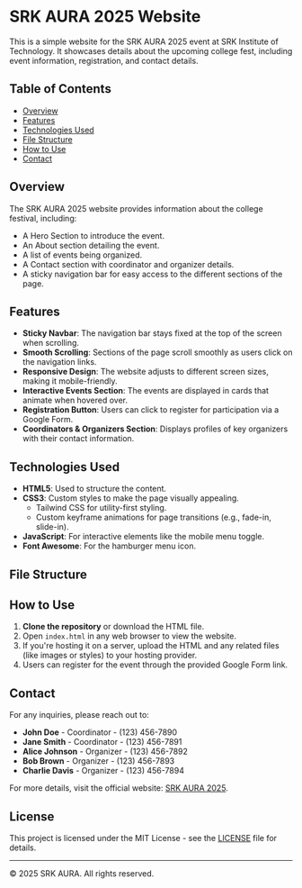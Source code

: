 # SRK AURA 2025 Website

This is a simple website for the SRK AURA 2025 event at SRK Institute of Technology. It showcases details about the upcoming college fest, including event information, registration, and contact details.

## Table of Contents
- [Overview](#overview)
- [Features](#features)
- [Technologies Used](#technologies-used)
- [File Structure](#file-structure)
- [How to Use](#how-to-use)
- [Contact](#contact)

## Overview
The SRK AURA 2025 website provides information about the college festival, including:
- A Hero Section to introduce the event.
- An About section detailing the event.
- A list of events being organized.
- A Contact section with coordinator and organizer details.
- A sticky navigation bar for easy access to the different sections of the page.

## Features
- **Sticky Navbar**: The navigation bar stays fixed at the top of the screen when scrolling.
- **Smooth Scrolling**: Sections of the page scroll smoothly as users click on the navigation links.
- **Responsive Design**: The website adjusts to different screen sizes, making it mobile-friendly.
- **Interactive Events Section**: The events are displayed in cards that animate when hovered over.
- **Registration Button**: Users can click to register for participation via a Google Form.
- **Coordinators & Organizers Section**: Displays profiles of key organizers with their contact information.

## Technologies Used
- **HTML5**: Used to structure the content.
- **CSS3**: Custom styles to make the page visually appealing.
  - Tailwind CSS for utility-first styling.
  - Custom keyframe animations for page transitions (e.g., fade-in, slide-in).
- **JavaScript**: For interactive elements like the mobile menu toggle.
- **Font Awesome**: For the hamburger menu icon.

## File Structure

## How to Use

1. **Clone the repository** or download the HTML file.
2. Open `index.html` in any web browser to view the website.
3. If you're hosting it on a server, upload the HTML and any related files (like images or styles) to your hosting provider.
4. Users can register for the event through the provided Google Form link.

## Contact
For any inquiries, please reach out to:
- **John Doe** - Coordinator - (123) 456-7890
- **Jane Smith** - Coordinator - (123) 456-7891
- **Alice Johnson** - Organizer - (123) 456-7892
- **Bob Brown** - Organizer - (123) 456-7893
- **Charlie Davis** - Organizer - (123) 456-7894

For more details, visit the official website: [SRK AURA 2025](https://srkit.in).

## License
This project is licensed under the MIT License - see the [LICENSE](LICENSE) file for details.

---

© 2025 SRK AURA. All rights reserved.
